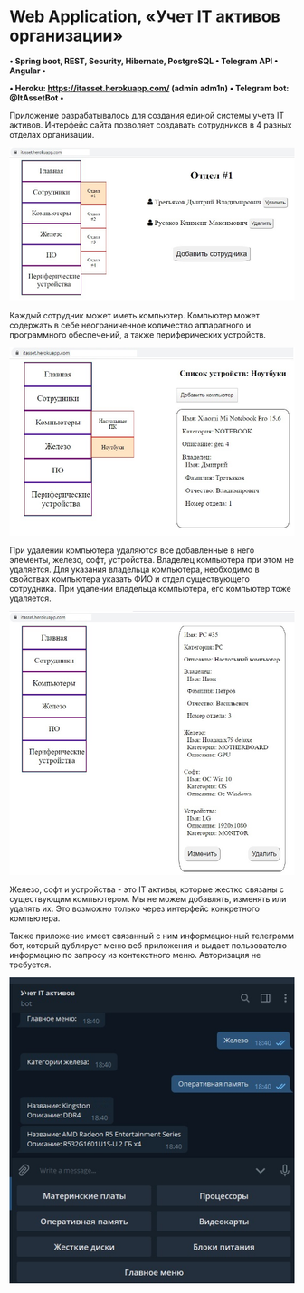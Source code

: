 # Web Application, «Учет IT активов организации»
 
**• Spring boot, REST, Security, Hibernate, PostgreSQL • Telegram API • Angular •**

**• Heroku: https://itasset.herokuapp.com/ (admin adm1n) • Telegram bot: @ItAssetBot •**

Приложение разрабатывалось для создания единой системы учета IT активов.
Интерфейс сайта позволяет создавать сотрудников в 4 разных отделах организации.

![Image alt](https://github.com/Uniges/itassets/blob/master/src/main/resources/static/img/1.jpg)

Каждый сотрудник может иметь компьютер. Компьютер может содержать в себе
неограниченное количество аппаратного и программного обеспечений, а также периферических устройств.

![Image alt](https://github.com/Uniges/itassets/blob/master/src/main/resources/static/img/2.jpg)

При удалении компьютера удаляются все добавленные в него элементы, железо, софт, устройства.
Владелец компьютера при этом не удаляется.
Для указания владельца компьютера, необходимо в свойствах компьютера указать ФИО и отдел существующего сотрудника.
При удалении владельца компьютера, его компьютер тоже удаляется.

![Image alt](https://github.com/Uniges/itassets/blob/master/src/main/resources/static/img/3.jpg)

Железо, софт и устройства - это IT активы, которые жестко связаны с существующим компьютером.
Мы не можем добавлять, изменять или удалять их. Это возможно только через интерфейс конкретного компьютера.

Также приложение имеет связанный с ним информационный телеграмм бот, который дублирует меню веб приложения
и выдает пользователю информацию по запросу из контекстного меню. Авторизация не требуется.

<p align="center">
  <img src="https://github.com/Uniges/itassets/blob/master/src/main/resources/static/img/4.jpg">
</p>
